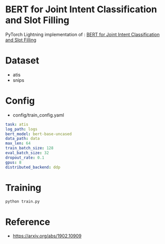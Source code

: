 # BERT for Joint Intent Classification and Slot Filling
PyTorch Lightning implementation of : [BERT for Joint Intent Classification and Slot Filling](https://arxiv.org/abs/1902.10909)

# Dataset
* atis
* snips

# Config
* config/train_config.yaml
```yaml
task: atis
log_path: logs
bert_model: bert-base-uncased
data_path: data
max_len: 64
train_batch_size: 128
eval_batch_size: 32
dropout_rate: 0.1
gpus: 8
distributed_backend: ddp
```

# Training
```python
python train.py
```

# Reference 
* https://arxiv.org/abs/1902.10909

